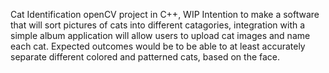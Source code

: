 Cat Identification openCV project in C++, WIP
Intention to make a software that will sort pictures of cats into different catagories, integration with a simple album application will allow users to upload cat images and name each cat.
Expected outcomes would be to be able to at least accurately separate different colored and patterned cats, based on the face. 
